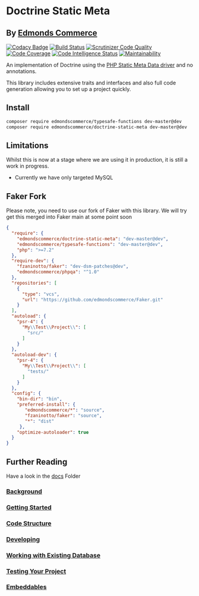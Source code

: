 # Doctrine Static Meta
## By [Edmonds Commerce](https://www.edmondscommerce.co.uk)

[![Codacy Badge](https://api.codacy.com/project/badge/Grade/00a50e56835f45b0ba32eed9c0285ede)](https://www.codacy.com/app/edmondscommerce/doctrine-static-meta?utm_source=github.com&amp;utm_medium=referral&amp;utm_content=edmondscommerce/doctrine-static-meta&amp;utm_campaign=Badge_Grade) 
[![Build Status](https://travis-ci.org/edmondscommerce/doctrine-static-meta.svg?branch=master)](https://travis-ci.org/edmondscommerce/doctrine-static-meta)
[![Scrutinizer Code Quality](https://scrutinizer-ci.com/g/edmondscommerce/doctrine-static-meta/badges/quality-score.png?b=master)](https://scrutinizer-ci.com/g/edmondscommerce/doctrine-static-meta/?branch=master)
[![Code Coverage](https://scrutinizer-ci.com/g/edmondscommerce/doctrine-static-meta/badges/coverage.png?b=master)](https://scrutinizer-ci.com/g/edmondscommerce/doctrine-static-meta/?branch=master)
[![Code Intelligence Status](https://scrutinizer-ci.com/g/edmondscommerce/doctrine-static-meta/badges/code-intelligence.svg?b=master)](https://scrutinizer-ci.com/code-intelligence)
[![Maintainability](https://api.codeclimate.com/v1/badges/fd4655978dc2137dd375/maintainability)](https://codeclimate.com/github/edmondscommerce/doctrine-static-meta/maintainability)

An implementation of Doctrine using the [PHP Static Meta Data driver](http://docs.doctrine-project.org/projects/doctrine-orm/en/latest/reference/php-mapping.html#static-function) and no annotations.

This library includes extensive traits and interfaces and also full code generation allowing you to set up a project quickly.

## Install

```bash
composer require edmondscommerce/typesafe-functions dev-master@dev
composer require edmondscommerce/doctrine-static-meta dev-master@dev
```

## Limitations

Whilst this is now at a stage where we are using it in production, it is still a work in progress.

* Currently we have only targeted MySQL

## Faker Fork

Please note, you need to use our fork of Faker with this library. We will try get this merged into Faker main at some point soon

```json
{
  "require": {
    "edmondscommerce/doctrine-static-meta": "dev-master@dev",
    "edmondscommerce/typesafe-functions": "dev-master@dev",
    "php": ">=7.2"
  },
  "require-dev": {
    "fzaninotto/faker": "dev-dsm-patches@dev",
    "edmondscommerce/phpqa": "^1.0"
  },
  "repositories": [
    {
      "type": "vcs",
      "url": "https://github.com/edmondscommerce/Faker.git"
    }
  ],
  "autoload": {
    "psr-4": {
      "My\\Test\\Project\\": [
        "src/"
      ]
    }
  },
  "autoload-dev": {
    "psr-4": {
      "My\\Test\\Project\\": [
        "tests/"
      ]
    }
  },
  "config": {
    "bin-dir": "bin",
    "preferred-install": {
       "edmondscommerce/*": "source",
       "fzaninotto/faker": "source",
       "*": "dist"
     },
    "optimize-autoloader": true
  }
}


```

## Further Reading

Have a look in the [docs](docs) Folder
### [Background](./docs/Background.md)
### [Getting Started](./docs/Getting-Started.md)
### [Code Structure](./docs/Code-Structure.md)
### [Developing](./docs/Developing.md)
### [Working with Existing Database](./docs/Working-With-Existing-Database.md)
### [Testing Your Project](./docs/Testing-Your-Project.md)
### [Embeddables](./docs/Embeddables.md)
